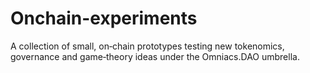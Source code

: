 # Onchain-experiments
A collection of small, on‑chain prototypes testing new tokenomics, governance and game‑theory ideas under the Omniacs.DAO umbrella.
